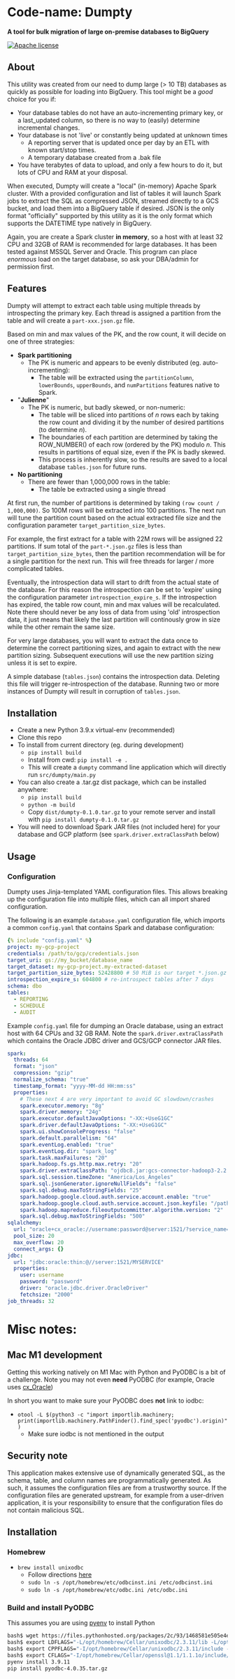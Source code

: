 # Code-name: **Dumpty**
**A tool for bulk migration of large on-premise databases to BigQuery** 

[![Apache license](https://img.shields.io/badge/license-apache-brightgreen.svg)](LICENSE.txt)

## About

This utility was created from our need to dump large (> 10 TB) databases as quickly as possible for loading into BigQuery. This tool might be a *good* choice for you if:
- Your database tables do not have an auto-incrementing primary key, or a last_updated column, so there is no way to (easily) determine incremental changes.
- Your database is not 'live' or constantly being updated at unknown times 
    - A reporting server that is updated once per day by an ETL with known start/stop times.
    - A temporary database created from a .bak file
- You have terabytes of data to upload, and only a few hours to do it, but lots of CPU and RAM at your disposal.

When executed, Dumpty will create a "local" (in-memory) Apache Spark cluster. With a provided configuration and list of tables it will launch Spark jobs to extract the SQL as compressed JSON, streamed directly to a GCS bucket, and load them into a BigQuery table if desired. JSON is the only format "officially" supported by this utility as it is the only format which supports the DATETIME type natively in BigQuery.

Again, you are create a Spark cluster __in memory__, so a host with at least 32 CPU and 32GB of RAM is recommended for large databases. It has been tested against MSSQL Server and Oracle. This program can place _enormous_ load on the target database, so ask your DBA/admin for permission first.

## Features

Dumpty will attempt to extract each table using multiple threads by introspecting the primary key. Each thread is assigned a partition from the table and will create a `part-xxx.json.gz` file. 

Based on min and max values of the PK, and the row count, it will decide on one of three strategies: 

- **Spark partitioning**
  - The PK is numeric and appears to be evenly distributed (eg. auto-incrementing):
    - The table will be extracted using the `partitionColumn`, `lowerBounds`, `upperBounds`, and `numPartitions` features native to Spark.
- "**Julienne**"
  - The PK is numeric, but badly skewed, or non-numeric:
    - The table will be sliced into partitions of _n_ rows each by taking the row count and dividing it by the number of desired partitions (to determine _n_).
    - The boundaries of each partition are determined by taking the ROW_NUMBER() of each row (ordered by the PK) modulo _n_. This results in partitions of equal size, even if the PK is badly skewed. 
    - This process is inherently slow, so the results are saved to a local database `tables.json` for future runs.
- **No partitioning** 
  - There are fewer than 1,000,000 rows in the table:
    - The table be extracted using a single thread

At first run, the number of partitions is determined by taking `(row count / 1,000,000)`. So 100M rows will be extracted into 100 partitions. The next run will tune the partition count based on the actual extracted file size and the configuration parameter `target_partition_size_bytes`.

For example, the first extract for a table with 22M rows will be assigned 22 partitions. If sum total of the `part-*.json.gz` files is less than `target_partition_size_bytes`, then the partition recommendation will be for a single partition for the next run. This will free threads for larger / more complicated tables.

Eventually, the introspection data will start to drift from the actual state of the database. For this reason the introspection can be set to 'expire' using the configuration parameter `introspection_expire_s`. If the introspection has expired, the table row count, min and max values will be recalculated. Note there should never be any loss of data from using 'old' introspection data, it just means that likely the last partition will continously grow in size while the other remain the same size. 

For very large databases, you will want to extract the data once to determine the correct partitioning sizes, and again to extract with the new partition sizing. Subsequent executions will use the new partition sizing unless it is set to expire. 

A simple database (`tables.json`) contains the introspection data. Deleting this file will trigger re-introspection of the database. Running two or more instances of Dumpty will result in corruption of `tables.json`. 

## Installation

- Create a new Python 3.9.x virtual-env (recommended)
- Clone this repo
- To install from current directory (eg. during development)
  - `pip install build`
  - Install from cwd: `pip install -e .`
  - This will create a `dumpty` command line application which will directly run `src/dumpty/main.py`
- You can also create a .tar.gz dist package, which can be installed anywhere:
  - `pip install build`
  - `python -m build` 
  - Copy `dist/dumpty-0.1.0.tar.gz` to your remote server and install with `pip install dumpty-0.1.0.tar.gz`
- You will need to download Spark JAR files (not included here) for your database and GCP platform (see `spark.driver.extraClassPath` below)

## Usage

### Configuration

Dumpty uses Jinja-templated YAML configuration files. This allows breaking up the configuration file into multiple files, which can all import shared configuration.

The following is an example `database.yaml` configuration file, which imports a common `config.yaml` that contains Spark and database configuration:

```yaml
{% include "config.yaml" %}
project: my-gcp-project
credentials: /path/to/gcp/credentials.json
target_uri: gs://my_bucket/database_name
target_dataset: my-gcp-project.my-extracted-dataset
target_partition_size_bytes: 52428800 # 50 MiB is our target *.json.gz size
introspection_expire_s: 604800 # re-introspect tables after 7 days
schema: dbo
tables:
  - REPORTING
  - SCHEDULE
  - AUDIT
```

Example `config.yaml` file for dumping an Oracle database, using an extract host with 64 CPUs and 32 GB RAM. Note the `spark.driver.extraClassPath` which contains the Oracle JDBC driver and GCS/GCP connector JAR files.
```yaml
spark: 
  threads: 64
  format: "json"
  compression: "gzip"
  normalize_schema: "true"
  timestamp_format: "yyyy-MM-dd HH:mm:ss"
  properties:
    # These next 4 are very important to avoid GC slowdown/crashes
    spark.executor.memory: "8g"
    spark.driver.memory: "24g"
    spark.executor.defaultJavaOptions: "-XX:+UseG1GC"
    spark.driver.defaultJavaOptions: "-XX:+UseG1GC"
    spark.ui.showConsoleProgress: "false"
    spark.default.parallelism: "64"
    spark.eventLog.enabled: "true"
    spark.eventLog.dir: "spark_log"
    spark.task.maxFailures: "20"
    spark.hadoop.fs.gs.http.max.retry: "20"
    spark.driver.extraClassPath: "ojdbc8.jar:gcs-connector-hadoop3-2.2.11-shaded.jar:spark-3.1-bigquery-0.28.0-preview.jar"
    spark.sql.session.timeZone: "America/Los_Angeles"
    spark.sql.jsonGenerator.ignoreNullFields": "false"
    spark.sql.debug.maxToStringFields: "25"
    spark.hadoop.google.cloud.auth.service.account.enable: "true"
    spark.hadoop.google.cloud.auth.service.account.json.keyfile: "/path/to/key.json"
    spark.hadoop.mapreduce.fileoutputcommitter.algorithm.version: "2"
    spark.sql.debug.maxToStringFields: "500"
sqlalchemy:
  url: "oracle+cx_oracle://username:password@server:1521/?service_name=MYSERVICE"
  pool_size: 20
  max_overflow: 20
  connect_args: {}
jdbc:
  url: "jdbc:oracle:thin:@//server:1521/MYSERVICE"
  properties:
    user: username
    password: "password"
    driver: "oracle.jdbc.driver.OracleDriver"
    fetchsize: "2000"
job_threads: 32
```

# Misc notes:
## Mac M1 development

Getting this working natively on M1 Mac with Python and PyODBC is a bit of a challenge. Note you may not even __need__ PyODBC (for example, Oracle uses [cx_Oracle](https://oracle.github.io/python-cx_Oracle/))

In short you want to make sure your PyODBC does __not__ link to iodbc:
- `otool -L $(python3 -c "import importlib.machinery; print(importlib.machinery.PathFinder().find_spec('pyodbc').origin)")`
  - Make sure iodbc is not mentioned in the output

## Security note
This application makes extensive use of dynamically generated SQL, as the schema, table, and column names are programmatically generated. As such, it assumes
the configuration files are from a trustworthy source. If the configuration files are generated upstream, for example from a user-driven application, it is your responsibility to ensure that the configuration files do not contain malicious SQL.

## Installation 

### Homebrew
- `brew install unixodbc`
  - Follow directions [here](https://learn.microsoft.com/en-us/sql/connect/odbc/linux-mac/install-microsoft-odbc-driver-sql-server-macos?view=sql-server-ver16)
   - `sudo ln -s /opt/homebrew/etc/odbcinst.ini /etc/odbcinst.ini`
   - `sudo ln -s /opt/homebrew/etc/odbc.ini /etc/odbc.ini`

### Build and install PyODBC

This assumes you are using [pyenv](https://github.com/pyenv/pyenv) to install Python

```sh
bash$ wget https://files.pythonhosted.org/packages/2c/93/1468581e505e4e6611064ca9d0cebb93b3080133e4363054fdd658e5fff3/pyodbc-4.0.35.tar.gz
bash$ export LDFLAGS="-L/opt/homebrew/Cellar/unixodbc/2.3.11/lib -L/opt/homebrew/Cellar/openssl@1.1/1.1.1o/lib"
bash$ export CPPFLAGS="-I/opt/homebrew/Cellar/unixodbc/2.3.11/include -I/opt/homebrew/Cellar/openssl@1.1/1.1.1o/include"
bash$ export CFLAGS="-I/opt/homebrew/Cellar/openssl@1.1/1.1.1o/include/openssl"
pyenv install 3.9.11
pip install pyodbc-4.0.35.tar.gz
```
 


